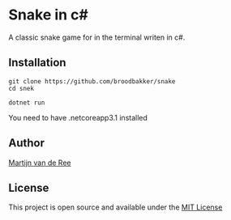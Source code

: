 # Snake in c#

A classic snake game for in the terminal writen in c#.

## Installation

```
git clone https://github.com/broodbakker/snake
cd snek

dotnet run
```

You need to have .netcoreapp3.1 installed

##  Author
 [Martijn van de Ree](https://link-url-here.org)

## License
This project is open source and available under the [MIT License](https://github.com/broodbakker/snake/blob/master/.LICENSE)

